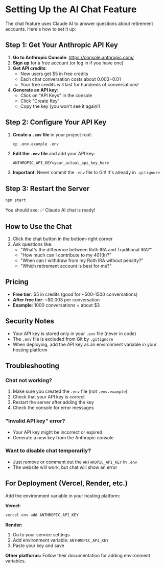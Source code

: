 # Setting Up the AI Chat Feature

The chat feature uses Claude AI to answer questions about retirement accounts. Here's how to set it up:

## Step 1: Get Your Anthropic API Key

1. **Go to Anthropic Console**: https://console.anthropic.com/
2. **Sign up** for a free account (or log in if you have one)
3. **Get API credits**:
   - New users get $5 in free credits
   - Each chat conversation costs about $0.003-$0.01
   - Your free credits will last for hundreds of conversations!
4. **Generate an API key**:
   - Click on "API Keys" in the console
   - Click "Create Key"
   - Copy the key (you won't see it again!)

## Step 2: Configure Your API Key

1. **Create a `.env` file** in your project root:
   ```bash
   cp .env.example .env
   ```

2. **Edit the `.env` file** and add your API key:
   ```
   ANTHROPIC_API_KEY=your_actual_api_key_here
   ```

3. **Important**: Never commit the `.env` file to Git! It's already in `.gitignore`

## Step 3: Restart the Server

```bash
npm start
```

You should see: ✅ Claude AI chat is ready!

## How to Use the Chat

1. Click the chat button in the bottom-right corner
2. Ask questions like:
   - "What's the difference between Roth IRA and Traditional IRA?"
   - "How much can I contribute to my 401(k)?"
   - "When can I withdraw from my Roth IRA without penalty?"
   - "Which retirement account is best for me?"

## Pricing

- **Free tier**: $5 in credits (good for ~500-1500 conversations)
- **After free tier**: ~$0.003 per conversation
- **Example**: 1000 conversations = about $3

## Security Notes

- Your API key is stored only in your `.env` file (never in code)
- The `.env` file is excluded from Git by `.gitignore`
- When deploying, add the API key as an environment variable in your hosting platform

## Troubleshooting

### Chat not working?
1. Make sure you created the `.env` file (not `.env.example`)
2. Check that your API key is correct
3. Restart the server after adding the key
4. Check the console for error messages

### "Invalid API key" error?
- Your API key might be incorrect or expired
- Generate a new key from the Anthropic console

### Want to disable chat temporarily?
- Just remove or comment out the `ANTHROPIC_API_KEY` in `.env`
- The website will work, but chat will show an error

## For Deployment (Vercel, Render, etc.)

Add the environment variable in your hosting platform:

**Vercel:**
```bash
vercel env add ANTHROPIC_API_KEY
```

**Render:**
1. Go to your service settings
2. Add environment variable: `ANTHROPIC_API_KEY`
3. Paste your key and save

**Other platforms:**
Follow their documentation for adding environment variables.
